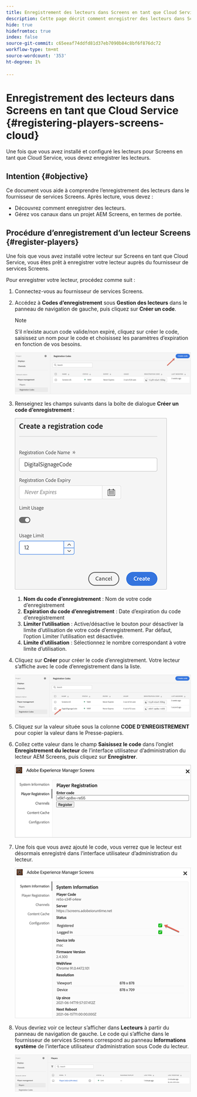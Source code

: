 ```yaml
---
title: Enregistrement des lecteurs dans Screens en tant que Cloud Service
description: Cette page décrit comment enregistrer des lecteurs dans Screens en tant que Cloud Service.
hide: true
hidefromtoc: true
index: false
source-git-commit: c65eeaf74ddfd81d37eb7090b84c8bf6f876dc72
workflow-type: tm+mt
source-wordcount: '353'
ht-degree: 1%

---
```



# Enregistrement des lecteurs dans Screens en tant que Cloud Service {#registering-players-screens-cloud}

Une fois que vous avez installé et configuré les lecteurs pour Screens en tant que Cloud Service, vous devez enregistrer les lecteurs.

## Intention {#objective}

Ce document vous aide à comprendre l’enregistrement des lecteurs dans le fournisseur de services Screens. Après lecture, vous devez :

* Découvrez comment enregistrer des lecteurs.
* Gérez vos canaux dans un projet AEM Screens, en termes de portée.

## Procédure d’enregistrement d’un lecteur Screens {#register-players}

Une fois que vous avez installé votre lecteur sur Screens en tant que Cloud Service, vous êtes prêt à enregistrer votre lecteur auprès du fournisseur de services Screens.

Pour enregistrer votre lecteur, procédez comme suit :

1. Connectez-vous au fournisseur de services Screens.

1. Accédez à **Codes d’enregistrement** sous **Gestion des lecteurs** dans le panneau de navigation de gauche, puis cliquez sur **Créer un code**.

   >[!NOTE]
   >S’il n’existe aucun code valide/non expiré, cliquez sur créer le code, saisissez un nom pour le code et choisissez les paramètres d’expiration en fonction de vos besoins.

   ![image](/help/screens-cloud/assets/player/register-player1.png)

1. Renseignez les champs suivants dans la boîte de dialogue **Créer un code d’enregistrement** :

   ![image](/help/screens-cloud/assets/player/register-player2.png)

   1. **Nom du code d’enregistrement** : Nom de votre code d’enregistrement
   1. **Expiration du code d’enregistrement** : Date d’expiration du code d’enregistrement
   1. **Limiter l’utilisation** : Active/désactive le bouton pour désactiver la limite d’utilisation de votre code d’enregistrement. Par défaut, l’option Limiter l’utilisation est désactivée.
   1. **Limite d’utilisation** : Sélectionnez le nombre correspondant à votre limite d’utilisation.

1. Cliquez sur **Créer** pour créer le code d’enregistrement. Votre lecteur s’affiche avec le code d’enregistrement dans la liste.

   ![image](/help/screens-cloud/assets/player/register-player3.png)

1. Cliquez sur la valeur située sous la colonne **CODE D’ENREGISTREMENT** pour copier la valeur dans le Presse-papiers.

1. Collez cette valeur dans le champ **Saisissez le code** dans l’onglet **Enregistrement du lecteur** de l’interface utilisateur d’administration du lecteur AEM Screens, puis cliquez sur **Enregistrer**.

   ![image](/help/screens-cloud/assets/player/register-player4.png)


1. Une fois que vous avez ajouté le code, vous verrez que le lecteur est désormais enregistré dans l’interface utilisateur d’administration du lecteur.

   ![image](/help/screens-cloud/assets/player/register-player5.png)

1. Vous devriez voir ce lecteur s’afficher dans **Lecteurs** à partir du panneau de navigation de gauche. Le code qui s’affiche dans le fournisseur de services Screens correspond au panneau **Informations système** de l’interface utilisateur d’administration sous Code du lecteur.

   ![image](/help/screens-cloud/assets/player/register-player6.png)

